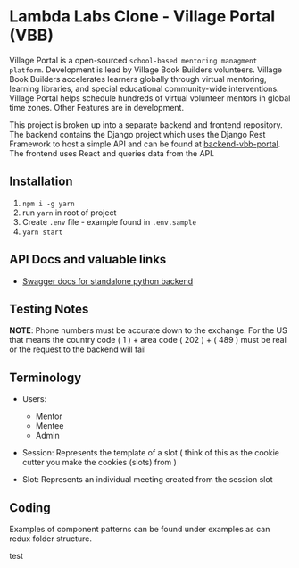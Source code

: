 # Lambda Labs Clone - Village Portal (VBB)

Village Portal is a open-sourced `school-based mentoring managment platform`. Development is lead by Village Book Builders volunteers. Village Book Builders accelerates learners globally through virtual mentoring, learning libraries, and special educational community-wide interventions. Village Portal helps schedule hundreds of virtual volunteer mentors in global time zones. Other Features are in development.

This project is broken up into a separate backend and frontend repository. The backend contains the Django project which uses the Django Rest Framework to host a simple API and can be found at [backend-vbb-portal](https://github.com/VilllageBookBuilders/backend-vbb-portal). The frontend uses React and queries data from the API.

## Installation
1. `npm i -g yarn`
2. run `yarn` in root of project
3. Create `.env` file - example found in `.env.sample`
3. `yarn start`


## API Docs and valuable links

- [Swagger docs for standalone python backend ](https://vbb-backend.herokuapp.com/swagger/)

## Testing Notes

**NOTE**: Phone numbers must be accurate down to the exchange. For the US that means the country code ( 1 ) + area code ( 202 ) + ( 489 ) must be real or the request to the backend will fail

## Terminology

- Users:

  - Mentor
  - Mentee
  - Admin

- Session: Represents the template of a slot ( think of this as the cookie cutter you make the cookies (slots) from )

- Slot: Represents an individual meeting created from the session slot

## Coding

Examples of component patterns can be found under examples as can redux folder structure.

test
